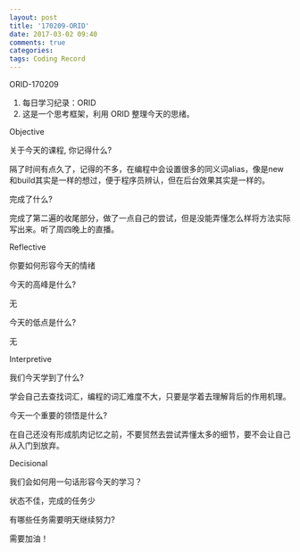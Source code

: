 ```yaml
---
layout: post
title: '170209-ORID'
date: 2017-03-02 09:40
comments: true
categories:  
tags: Coding Record
---
```

ORID-170209

1. 每日学习纪录：ORID
2. 这是一个思考框架，利用 ORID 整理今天的思绪。

Objective

关于今天的课程, 你记得什么?

隔了时间有点久了，记得的不多，在编程中会设置很多的同义词alias，像是new和build其实是一样的想过，便于程序员辨认，但在后台效果其实是一样的。

完成了什么?

完成了第二遍的收尾部分，做了一点自己的尝试，但是没能弄懂怎么样将方法实际写出来。听了周四晚上的直播。

Reflective

你要如何形容今天的情绪

今天的高峰是什么?

无

今天的低点是什么?

无

Interpretive

我们今天学到了什么?

学会自己去查找词汇，编程的词汇难度不大，只要是学着去理解背后的作用机理。

今天一个重要的领悟是什么?

在自己还没有形成肌肉记忆之前，不要贸然去尝试弄懂太多的细节，要不会让自己从入门到放弃。

Decisional

我们会如何用一句话形容今天的学习？

状态不佳，完成的任务少

有哪些任务需要明天继续努力?

需要加油！
